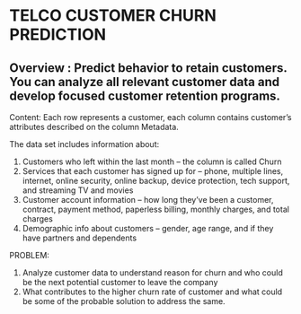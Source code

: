 # TELCO CUSTOMER CHURN PREDICTION

## Overview : Predict behavior to retain customers. You can analyze all relevant customer data and develop focused customer retention programs. 

Content: Each row represents a customer, each column contains customer’s attributes described on the column Metadata.

The data set includes information about:
1. Customers who left within the last month – the column is called Churn
2. Services that each customer has signed up for – phone, multiple lines, internet, online security, online backup, device protection, tech support, and streaming TV and movies
3. Customer account information – how long they’ve been a customer, contract, payment method, paperless billing, monthly charges, and total charges
4. Demographic info about customers – gender, age range, and if they have partners and dependents

PROBLEM: 
1. Analyze customer data to understand reason for churn and who could be the next potential customer to leave the company
2. What contributes to the higher churn rate of customer and what could be some of the probable solution to address the same.
